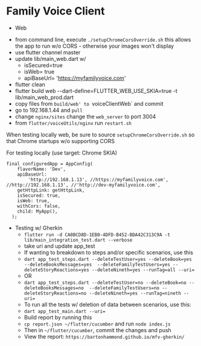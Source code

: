 # Family Voice Client

*  Web
- from command line, execute `./setupChromeCorsOverride.sh`
   this allows the app to run w/o CORS - otherwise your images won't display
-  use flutter channel master
-  update lib/main_web.dart w/
   -  isSecured=true
   -  isWeb= true
   -  apiBaseUrl= 'https://myfamilyvoice.com'
-  flutter clean
-  flutter build web --dart-define=FLUTTER_WEB_USE_SKIA=true -t lib/main_web_prod.dart     
-  copy files from `build/web' to `voiceClientWeb` and commit
-  go to 192.168.1.44 and `pull` 
-  change `nginx/sites` change the `web_server` to port 3004
-  from `flutter/voiceUtils/nginx` run `restart.sh`

When testing locally web, be sure to source `setupChromeCorsOverride.sh` so that Chrome startups w/o supporting CORS

For testing locally (use target: Chrome SKIA)
```
final configuredApp = AppConfig(
    flavorName: 'Dev',
    apiBaseUrl:
        'http://192.168.1.13', //https://myfamilyvoice.com', //http://192.168.1.13', //'http://dev-myfamilyvoice.com',
    getHttpLink: getHttpLink,
    isSecured: true,
    isWeb: true,
    withCors: false,
    child: MyApp(),
  );
```

*  Testing w/ Gherkin
   *  `flutter run -d CA0BCD8D-1EB0-4DFD-B452-BDA42C313C9A -t lib/main_integration_test.dart --verbose`
   *  take uri and update app_test
   *  If wanting to breakdown to steps and/or specific scenarios, use this
   *  `dart app_test_steps.dart --deleteTestUser=yes --deleteBook=yes --deleteBooksMessages=yes  --deleteFamilyTestUsers=yes --deleteStoryReactions=yes --deleteNineth=yes --runTag=all --uri=`
   * OR
   *   `dart app_test_steps.dart --deleteTestUser=no --deleteBook=no --deleteBooksMessages=no  --deleteFamilyTestUsers=no --deleteStoryReactions=no --deleteNineth=yes --runTag=nineth --uri=`
   * To run all the tests w/ deletion of data between scenarios, use this:
   * `dart app_test_main.dart --uri=`
   * Build report by running this
   *  `cp report.json ~/flutter/cucumber` and run `node index.js`
   * Then in `~/flutter/cucumber`, commit the changes and push
   * View the report: `https://bartonhammond.github.io/mfv-gherkin/`
